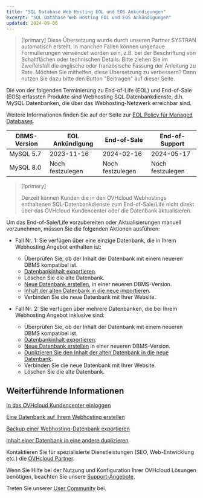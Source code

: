 ```yaml
---
title: "SQL Database Web Hosting EOL und EOS Ankündigungen"
excerpt: "SQL Database Web Hosting EOL und EOS Ankündigungen"
updated: 2024-09-06
---
```


> [!primary]
> Diese Übersetzung wurde durch unseren Partner SYSTRAN automatisch erstellt. In manchen Fällen können ungenaue Formulierungen verwendet worden sein, z.B. bei der Beschriftung von Schaltflächen oder technischen Details. Bitte ziehen Sie im Zweifelsfall die englische oder französische Fassung der Anleitung zu Rate. Möchten Sie mithelfen, diese Übersetzung zu verbessern? Dann nutzen Sie dazu bitte den Button "Beitragen" auf dieser Seite.
>

Die von der folgenden Terminierung zu End-of-Life (EOL) und End-of-Sale (EOS) erfassten Produkte sind Webhosting SQL Datenbankdienste, d.h. MySQL Datenbanken, die über das Webhosting-Netzwerk erreichbar sind.

Weitere Informationen finden Sie auf der Seite zur [EOL Policy für Managed Databases](/pages/web_cloud/web_cloud_databases/eol-policy).

|DBMS-Version|EOL Ankündigung|End-of-Sale|End-of-Support|
|---|---|---|---|
|MySQL 5.7|2023-11-16|2024-02-16|2024-05-17|
|MySQL 8.0|Noch festzulegen|Noch festzulegen|Noch festzulegen|

> [!primary]
>
> Derzeit können Kunden die in den OVHcloud Webhostings enthaltenen SQL-Datenbankdienste zum End-of-Sale/Life nicht direkt über das OVHcloud Kundencenter oder die Datenbank aktualisieren.
>

Um das End-of-Sale/Life vorzubereiten oder Aktualisierungen manuell vorzunehmen, müssen Sie die folgenden Aktionen ausführen:

- Fall Nr. 1: Sie verfügen über eine einzige Datenbank, die in Ihrem Webhosting Angebot enthalten ist:
    - Überprüfen Sie, ob der Inhalt der Datenbank mit einem neueren DBMS kompatibel ist.
    - [Datenbankinhalt exportieren](/pages/web_cloud/web_hosting/sql_database_export).
    - Löschen Sie die alte Datenbank.
    - [Neue Datenbank erstellen](/pages/web_cloud/web_hosting/sql_create_database), in einer neueren DBMS-Version.
    - [Inhalt der alten Datenbank in die neue importieren](/pages/web_cloud/web_hosting/sql_importing_mysql_database).
    - Verbinden Sie die neue Datenbank mit Ihrer Website.

- Fall Nr. 2: Sie verfügen über mehrere Datenbanken, die bei Ihrem Webhosting Angebot inklusive sind:
    - Überprüfen Sie, ob der Inhalt der Datenbank mit einem neueren DBMS kompatibel ist.
    - [Datenbankinhalt exportieren](/pages/web_cloud/web_hosting/sql_database_export).
    - [Neue Datenbank erstellen](/pages/web_cloud/web_hosting/sql_create_database) in einer neueren DBMS-Version.
    - [Duplizieren Sie den Inhalt der alten Datenbank in die neue Datenbank](/pages/web_cloud/web_hosting/copy_database).
    - Verbinden Sie die neue Datenbank mit Ihrer Website.
    - Löschen Sie die alte Datenbank.

## Weiterführende Informationen

[In das OVHcloud Kundencenter einloggen](/pages/account_and_service_management/account_information/ovhcloud-account-login)

[Eine Datenbank auf Ihrem Webhosting erstellen](/pages/web_cloud/web_hosting/sql_create_database)

[Backup einer Webhosting-Datenbank exportieren](/pages/web_cloud/web_hosting/sql_database_export)

[Inhalt einer Datenbank in eine andere duplizieren](/pages/web_cloud/web_hosting/copy_database)

Kontaktieren Sie für spezialisierte Dienstleistungen (SEO, Web-Entwicklung etc.) die [OVHcloud Partner](/links/partner).

Wenn Sie Hilfe bei der Nutzung und Konfiguration Ihrer OVHcloud Lösungen benötigen, beachten Sie unsere [Support-Angebote](/links/support).

Treten Sie unserer [User Community](/links/community) bei.

